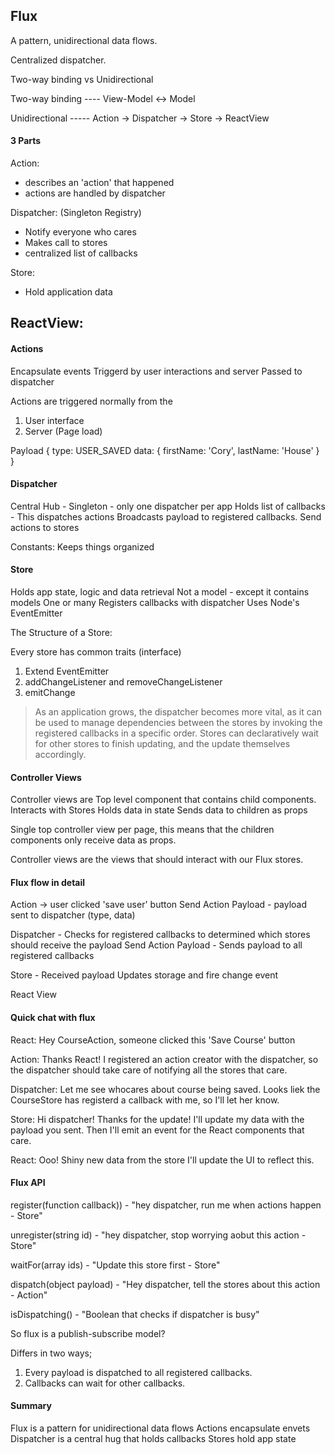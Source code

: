Flux
-----

A pattern, unidirectional data flows.

Centralized dispatcher.

Two-way binding vs Unidirectional

Two-way binding ---- View-Model <-> Model

Unidirectional ----- Action -> Dispatcher -> Store -> ReactView

#### 3 Parts

Action: 
- describes an 'action' that happened
- actions are handled by dispatcher

Dispatcher: (Singleton Registry)  
- Notify everyone who cares
- Makes call to stores
- centralized list of callbacks

Store:
- Hold application data

ReactView:
- 


#### Actions

Encapsulate events
Triggerd by user interactions and server
Passed to dispatcher

Actions are triggered normally from the
1. User interface
2. Server (Page load)

Payload
{
	type: USER_SAVED
	data: {
		firstName: 'Cory',
		lastName: 'House'
	}
}

#### Dispatcher

Central Hub - Singleton - only one dispatcher per app
Holds list of callbacks - This dispatches actions
Broadcasts payload to registered callbacks.
Send actions to stores

Constants:
Keeps things organized


#### Store

Holds app state, logic and data retrieval 
Not a model - except it contains models
One or many 
Registers callbacks with dispatcher
Uses Node's EventEmitter

The Structure of a Store:

Every store has common traits (interface)

1. Extend EventEmitter
2. addChangeListener and removeChangeListener
3. emitChange

> As an application grows, the dispatcher becomes more vital, as it can be used to manage dependencies between the stores by invoking the registered callbacks in a specific order. Stores can declaratively wait for other stores to finish updating, and the update themselves accordingly.


#### Controller Views

Controller views are Top level component that contains child components.
Interacts with Stores
Holds data in state
Sends data to children as props

Single top controller view per page, this means that the children components only receive data as props.

Controller views are the views that should interact with our Flux stores.



#### Flux flow in detail

Action -> user clicked 'save user' button
Send Action Payload - payload sent to dispatcher (type, data)

Dispatcher - Checks for registered callbacks to determined which stores should receive the payload
Send Action Payload - Sends payload to all registered callbacks

Store - Received payload
Updates storage and fire change event

React View

#### Quick chat with flux

React: Hey CourseAction, someone clicked this 'Save Course' button

Action: Thanks React! I registered an action creator with the dispatcher, so the dispatcher should take care of notifying all the stores that care.

Dispatcher: Let me see whocares about course being saved. Looks liek the CourseStore has registerd a callback with me, so I'll let her know.

Store: Hi dispatcher! Thanks for the update! I'll update my data with the payload you sent. Then I'll emit an event for the React components that care.

React: Ooo! Shiny new data from the store I'll update the UI to reflect this.


#### Flux API

register(function callback)) - "hey dispatcher, run me when actions happen - Store"

unregister(string id) - "hey dispatcher, stop worrying aobut this action - Store"

waitFor(array<strings> ids) - "Update this store first - Store"

dispatch(object payload) - "Hey dispatcher, tell the stores about this action - Action"

isDispatching() - "Boolean that checks if dispatcher is busy"

So flux is a publish-subscribe model?

Differs in two ways;
1. Every payload is dispatched to all registered callbacks.
2. Callbacks can wait for other callbacks.

 
#### Summary


Flux is a pattern for unidirectional data flows
Actions encapsulate envets
Dispatcher is a central hug that holds callbacks
Stores hold app state

